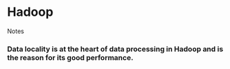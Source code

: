 # Hadoop
Notes


### Data locality is at the heart of data processing in Hadoop and is the reason for its good performance.
